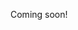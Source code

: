 Coming soon!

<!--

- Paradigms
  - oop
  - data-oriented
  - functional
  - logic/constraint
  - math
  - circuits
  - unix way
  - *-oriented
  - stacks/concatenative

- Tools
  - Design Patterns
  
- Rules-of-Thumb
  - purity
  - function length
  - "single-responsibility"
  - "crash-early and crash-often"
  
- Frameworks
  - [Component-Oriented](https://blog.mediocregopher.com/2020/11/16/component-oriented-programming.html)
  
- Unknown
  - https://danuker.go.ro/the-grand-unified-theory-of-software-architecture.html

-->
